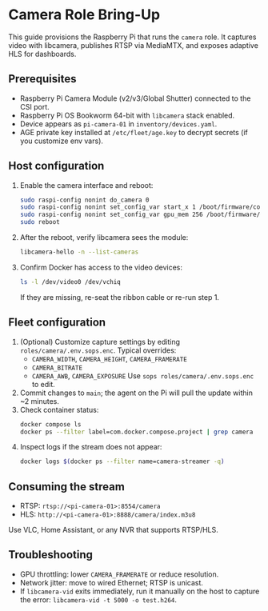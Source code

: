 # Camera Role Bring-Up

This guide provisions the Raspberry Pi that runs the `camera` role. It captures video with libcamera, publishes RTSP via MediaMTX, and exposes adaptive HLS for dashboards.

## Prerequisites

- Raspberry Pi Camera Module (v2/v3/Global Shutter) connected to the CSI port.
- Raspberry Pi OS Bookworm 64-bit with `libcamera` stack enabled.
- Device appears as `pi-camera-01` in `inventory/devices.yaml`.
- AGE private key installed at `/etc/fleet/age.key` to decrypt secrets (if you customize env vars).

## Host configuration

1. Enable the camera interface and reboot:
   ```bash
   sudo raspi-config nonint do_camera 0
   sudo raspi-config nonint set_config_var start_x 1 /boot/firmware/config.txt
   sudo raspi-config nonint set_config_var gpu_mem 256 /boot/firmware/config.txt
   sudo reboot
   ```
2. After the reboot, verify libcamera sees the module:
   ```bash
   libcamera-hello -n --list-cameras
   ```
3. Confirm Docker has access to the video devices:
   ```bash
   ls -l /dev/video0 /dev/vchiq
   ```
   If they are missing, re-seat the ribbon cable or re-run step 1.

## Fleet configuration

1. (Optional) Customize capture settings by editing `roles/camera/.env.sops.enc`. Typical overrides:
   - `CAMERA_WIDTH`, `CAMERA_HEIGHT`, `CAMERA_FRAMERATE`
   - `CAMERA_BITRATE`
   - `CAMERA_AWB`, `CAMERA_EXPOSURE`
     Use `sops roles/camera/.env.sops.enc` to edit.
2. Commit changes to `main`; the agent on the Pi will pull the update within ~2 minutes.
3. Check container status:
   ```bash
   docker compose ls
   docker ps --filter label=com.docker.compose.project | grep camera
   ```
4. Inspect logs if the stream does not appear:
   ```bash
   docker logs $(docker ps --filter name=camera-streamer -q)
   ```

## Consuming the stream

- RTSP: `rtsp://<pi-camera-01>:8554/camera`
- HLS: `http://<pi-camera-01>:8888/camera/index.m3u8`

Use VLC, Home Assistant, or any NVR that supports RTSP/HLS.

## Troubleshooting

- GPU throttling: lower `CAMERA_FRAMERATE` or reduce resolution.
- Network jitter: move to wired Ethernet; RTSP is unicast.
- If `libcamera-vid` exits immediately, run it manually on the host to capture the error: `libcamera-vid -t 5000 -o test.h264`.
